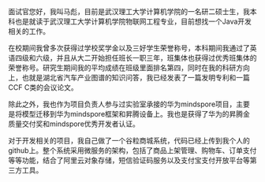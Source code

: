 面试官您好，我叫马彪，目前是武汉理工大学计算机学院的一名研二硕士生，我本科也是就读于武汉理工大学计算机学院物联网工程专业，目前想找一个Java开发相关的工作。

在校期间我曾多次获得过学校奖学金以及三好学生荣誉称号，本科期间我通过了英语四级和六级，并且从大二开始担任班长一职三年，班集体也获得过优秀班集体的荣誉称号。研究生期间我的平均成绩在班级里面排名第四，同时在我的科研方向上，也就是湖北省汽车产业图谱的知识问答，我已经发表了一篇发明专利和一篇CCF C类的会议论文。

除此之外，我也作为项目负责人参与过实验室承接的华为mindspore项目，主要是将模型迁移到华为mindspore框架和昇腾设备上。我也是获得了华为的昇腾金质量交付奖和mindspore优秀开发者认证。

对于开发相关的项目，我自己做了一个谷粒商城系统，代码已经上传到我个人的github上。整个系统采用微服务的架构，包括了商品上架管理、购物车、订单支付等等功能，结合了阿里云对象存储，短信验证码服务以及支付宝支付开放平台等第三方工具。